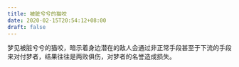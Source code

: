```yaml
---
title: 被脏兮兮的猫咬
date: 2020-02-15T20:54:12+08:00
draft: false
---
```


梦见被脏兮兮的猫咬，暗示着身边潜在的敌人会通过非正常手段甚至于下流的手段来对付梦者，结果往往是两败俱伤，对梦者的名誉造成损失。
